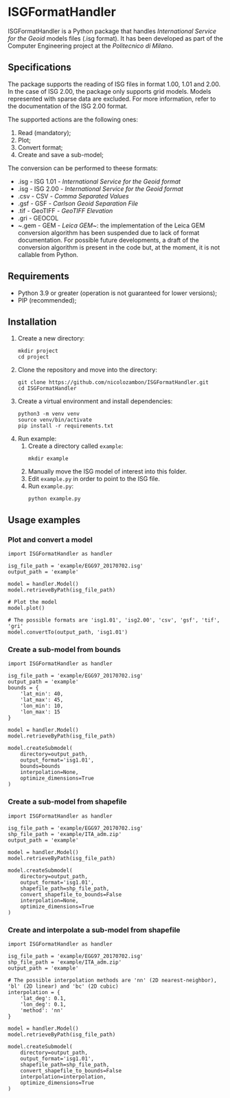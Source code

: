 # ISGFormatHandler
ISGFormatHandler is a Python package that handles _International Service for the Geoid_ models files (.isg format). It has been developed as part of the Computer Engineering project at the _Politecnico di Milano_.

## Specifications
The package supports the reading of ISG files in format 1.00, 1.01 and 2.00. In the case of ISG 2.00, the package only supports grid models. Models represented with sparse data are excluded. For more information, refer to the documentation of the ISG 2.00 format.

The supported actions are the following ones:
1. Read (mandatory);
2. Plot;
4. Convert format;
3. Create and save a sub-model;

The conversion can be performed to theese formats:
- .isg - ISG 1.01 - _International Service for the Geoid format_
- .isg - ISG 2.00 - _International Service for the Geoid format_
- .csv - CSV - _Comma Separated Values_
- .gsf - GSF - _Carlson Geoid Separation File_
- .tif - GeoTIFF - _GeoTIFF Elevation_
- .gri - GEOCOL
- ~.gem - GEM - _Leica GEM_~: the implementation of the Leica GEM conversion algorithm has been suspended due to lack of format documentation. For possible future developments, a draft of the conversion algorithm is present in the code but, at the moment, it is not callable from Python.


## Requirements

- Python 3.9 or greater (operation is not guaranteed for lower versions);
- PIP (recommended);

## Installation
1. Create a new directory:
    ```
    mkdir project
    cd project
    ```
2. Clone the repository and move into the directory:
    ```
    git clone https://github.com/nicolozambon/ISGFormatHandler.git
    cd ISGFormatHandler
    ```
3. Create a virtual environment and install dependencies:
    ```
    python3 -m venv venv 
    source venv/bin/activate
    pip install -r requirements.txt
    ```
4. Run example:
   1. Create a directory called `example`:
      ```
      mkdir example
      ```
   2. Manually move the ISG model of interest into this folder.
   3. Edit `example.py` in order to point to the ISG file.
   4. Run `example.py`:
      ```
      python example.py
      ```
   
## Usage examples

### Plot and convert a model
```
import ISGFormatHandler as handler

isg_file_path = 'example/EGG97_20170702.isg'
output_path = 'example'

model = handler.Model()
model.retrieveByPath(isg_file_path)

# Plot the model
model.plot()

# The possible formats are 'isg1.01', 'isg2.00', 'csv', 'gsf', 'tif', 'gri'
model.convertTo(output_path, 'isg1.01')
```

### Create a sub-model from bounds
```
import ISGFormatHandler as handler

isg_file_path = 'example/EGG97_20170702.isg'
output_path = 'example'
bounds = {
    'lat_min': 40,
    'lat_max': 45,
    'lon_min': 10,
    'lon_max': 15
}

model = handler.Model()
model.retrieveByPath(isg_file_path)

model.createSubmodel(
    directory=output_path,
    output_format='isg1.01',
    bounds=bounds
    interpolation=None,
    optimize_dimensions=True
)
```

### Create a sub-model from shapefile
```
import ISGFormatHandler as handler

isg_file_path = 'example/EGG97_20170702.isg'
shp_file_path = 'example/ITA_adm.zip'
output_path = 'example'

model = handler.Model()
model.retrieveByPath(isg_file_path)

model.createSubmodel(
    directory=output_path,
    output_format='isg1.01',
    shapefile_path=shp_file_path,
    convert_shapefile_to_bounds=False
    interpolation=None,
    optimize_dimensions=True
)
```

### Create and interpolate a sub-model from shapefile
```
import ISGFormatHandler as handler

isg_file_path = 'example/EGG97_20170702.isg'
shp_file_path = 'example/ITA_adm.zip'
output_path = 'example'

# The possible interpolation methods are 'nn' (2D nearest-neighbor), 'bl' (2D linear) and 'bc' (2D cubic)
interpolation = {
    'lat_deg': 0.1,
    'lon_deg': 0.1,
    'method': 'nn'
}

model = handler.Model()
model.retrieveByPath(isg_file_path)

model.createSubmodel(
    directory=output_path,
    output_format='isg1.01',
    shapefile_path=shp_file_path,
    convert_shapefile_to_bounds=False
    interpolation=interpolation,
    optimize_dimensions=True
)
```
